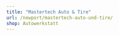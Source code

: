 ```yaml
---
title: "Mastertech Auto & Tire"
url: /newport/mastertech-auto-und-tire/
shop: Autowerkstatt
---
```

